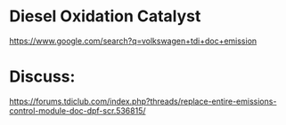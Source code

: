 # Diesel Oxidation Catalyst
https://www.google.com/search?q=volkswagen+tdi+doc+emission

# Discuss:
https://forums.tdiclub.com/index.php?threads/replace-entire-emissions-control-module-doc-dpf-scr.536815/
